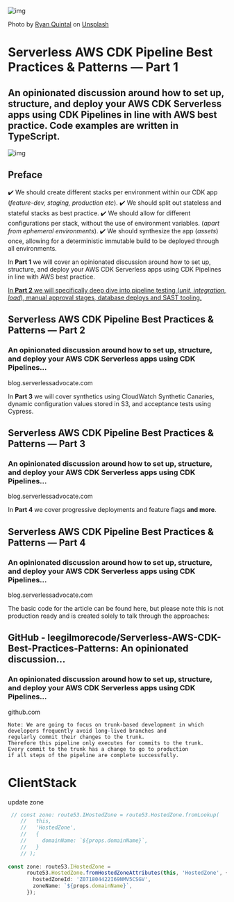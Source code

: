 ![img](https://miro.medium.com/v2/resize:fit:700/1*WSv0SFO5J2fgIVNpUWdxhQ.png)

Photo by [Ryan Quintal](https://unsplash.com/@ryanquintal?utm_source=unsplash&utm_medium=referral&utm_content=creditCopyText) on [Unsplash](https://unsplash.com/photos/Kc5GdiUbs8o?utm_source=unsplash&utm_medium=referral&utm_content=creditCopyText)

# Serverless AWS CDK Pipeline Best Practices & Patterns — Part 1

## An opinionated discussion around how to set up, structure, and deploy your AWS CDK Serverless apps using CDK Pipelines in line with AWS best practice. Code examples are written in TypeScript.

![img](https://miro.medium.com/v2/resize:fit:700/1*DB3dpdhpfdN9STZIYS1NOQ.png)

## Preface

✔️ We should create different stacks per environment within our CDK app (*feature-dev, staging, production etc*).
✔️ We should split out stateless and stateful stacks as best practice.
✔️ We should allow for different configurations per stack, without the use of environment variables. (*apart from ephemeral environments*).
✔️ We should synthesize the app (*assets*) once, allowing for a deterministic immutable build to be deployed through all environments.

In **Part 1** we will cover an opinionated discussion around how to set up, structure, and deploy your AWS CDK Serverless apps using CDK Pipelines in line with AWS best practice.

[In **Part 2** we will specifically deep dive into pipeline testing (*unit, integration, load*), manual approval stages, database deploys and SAST tooling.](https://blog.serverlessadvocate.com/serverless-aws-cdk-pipeline-best-practices-patterns-part-2-5446a417d232)

## Serverless AWS CDK Pipeline Best Practices & Patterns — Part 2

### An opinionated discussion around how to set up, structure, and deploy your AWS CDK Serverless apps using CDK Pipelines…

blog.serverlessadvocate.com

In **Part 3** we will cover synthetics using CloudWatch Synthetic Canaries, dynamic configuration values stored in S3, and acceptance tests using Cypress.

## Serverless AWS CDK Pipeline Best Practices & Patterns — Part 3

### An opinionated discussion around how to set up, structure, and deploy your AWS CDK Serverless apps using CDK Pipelines…

blog.serverlessadvocate.com

In **Part 4** we cover progressive deployments and feature flags **and more**.

## Serverless AWS CDK Pipeline Best Practices & Patterns — Part 4

### An opinionated discussion around how to set up, structure, and deploy your AWS CDK Serverless apps using CDK Pipelines…

blog.serverlessadvocate.com

The basic code for the article can be found here, but please note this is not production ready and is created solely to talk through the approaches:

## GitHub - leegilmorecode/Serverless-AWS-CDK-Best-Practices-Patterns: An opinionated discussion…

### An opinionated discussion around how to set up, structure, and deploy your AWS CDK Serverless apps using CDK Pipelines…

github.com

```
Note: We are going to focus on trunk-based development in which
developers frequently avoid long-lived branches and 
regularly commit their changes to the trunk. 
Therefore this pipeline only executes for commits to the trunk. 
Every commit to the trunk has a change to go to production 
if all steps of the pipeline are complete successfully.
```

# ClientStack

update zone

```typescript
 // const zone: route53.IHostedZone = route53.HostedZone.fromLookup(
    //   this,
    //   'HostedZone',
    //   {
    //     domainName: `${props.domainName}`,
    //   }
    // );
    
const zone: route53.IHostedZone =
      route53.HostedZone.fromHostedZoneAttributes(this, 'HostedZone', {
        hostedZoneId: 'Z071804422I69NMV5CSGV',
        zoneName: `${props.domainName}`,
      });
```

